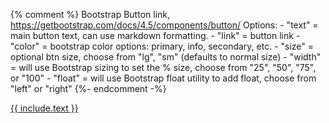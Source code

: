 {% comment %}
    Bootstrap Button link, https://getbootstrap.com/docs/4.5/components/button/
    Options:
    - "text" = main button text, can use markdown formatting.
    - "link" = button link
    - "color" = bootstrap color options: primary, info, secondary, etc. 
    - "size" = optional btn size, choose from "lg", "sm" (defaults to normal size)
    - "width" = will use Bootstrap sizing to set the % size, choose from "25", "50", "75", or "100" 
    - "float" = will use Bootstrap float utility to add float, choose from "left" or "right" 
{%- endcomment -%}
<div class="text-center mb-3">
<a class="btn{% if include.size %} btn-{{ include.size }}{% endif %} btn-{{ include.color | default: 'secondary' }}{% if include.float %} float-{{ include.float }}{% endif %}{% if include.width %} w-{{ include.width }}{% endif %}" href="{{ include.link }}" target="_blank" rel="noopener" markdown="1">{{ include.text }}</a>
</div>
